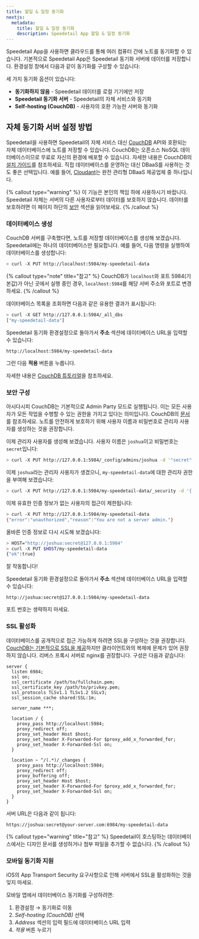 ```yaml
---
title: 할일 & 일정 동기화
nextjs:
  metadata:
    title: 할일 & 일정 동기화
    description: Speedetail App 할일 & 일정 동기화
---
```


Speedetail App을 사용하면 클라우드를 통해 여러 컴퓨터 간에 노트를 동기화할 수 있습니다.
기본적으로 Speedetail App은 Speedetail 동기화 서버에 데이터를 저장합니다.
환경설정 창에서 다음과 같이 동기화를 구성할 수 있습니다:

<!-- ![동기화 환경설정](/images/sync_preferences.png) -->

세 가지 동기화 옵션이 있습니다:

- **동기화하지 않음** - Speedetail 데이터를 로컬 기기에만 저장
- **Speedetail 동기화 서버** - Speedetail의 자체 서비스와 동기화
- **Self-hosting (CouchDB)** - 사용자의 호환 가능한 서버와 동기화

## 자체 동기화 서버 설정 방법

Speedetail을 사용하면 Speedetail의 자체 서비스 대신 [CouchDB](http://couchdb.apache.org/) API와 호환되는 자체 데이터베이스에 노트를 저장할 수 있습니다.
CouchDB는 오픈소스 NoSQL 데이터베이스이므로 무료로 자신의 환경에 배포할 수 있습니다. 자세한 내용은 CouchDB의 [설치 가이드](https://docs.couchdb.org/en/stable/install/index.html)를 참조하세요.
직접 데이터베이스를 운영하는 대신 DBaaS를 사용하는 것도 좋은 선택입니다. 예를 들어, [Cloudant](https://cloudant.com/)는 완전 관리형 DBaaS 제공업체 중 하나입니다.

{% callout type="warning" %}
이 기능은 본인의 책임 하에 사용하시기 바랍니다. Speedetail 자체는 서버의 다른 사용자로부터 데이터를 보호하지 않습니다. 데이터를 보호하려면 이 페이지 하단의 [보안](#보안-구성) 섹션을 읽어보세요.
{% /callout %}

### 데이터베이스 생성

CouchDB 서버를 구축했다면, 노트를 저장할 데이터베이스를 생성해 보겠습니다.
Speedetail에는 하나의 데이터베이스만 필요합니다. 예를 들어, 다음 명령을 실행하여 데이터베이스를 생성합니다:

```bash
> curl -X PUT http://localhost:5984/my-speedetail-data
```

{% callout type="note" title="참고" %}
CouchDB가 `localhost`와 포트 5984(기본값)가 아닌 곳에서 실행 중인 경우, `localhost:5984`를 해당 서버 주소와 포트로 변경하세요.
{% /callout %}

데이터베이스 목록을 조회하면 다음과 같은 유용한 결과가 표시됩니다:

```bash
> curl -X GET http://127.0.0.1:5984/_all_dbs
["my-speedetail-data"]
```

Speedetail 동기화 환경설정으로 돌아가서 **주소** 섹션에 데이터베이스 URL을 입력할 수 있습니다:

```url
http://localhost:5984/my-speedetail-data
```

<!-- ![데스크톱 앱에서 사용자 지정 서버와 동기화](/images/sync_custom-server.png) -->

그런 다음 **적용** 버튼을 누릅니다.

자세한 내용은 [CouchDB 튜토리얼](http://guide.couchdb.org/draft/tour.html)을 참조하세요.

### 보안 구성

아시다시피 CouchDB는 기본적으로 Admin Party 모드로 실행됩니다. 이는 모든 사용자가 모든 작업을 수행할 수 있는 권한을 가지고 있다는 의미입니다.
CouchDB의 [문서](http://guide.couchdb.org/draft/security.html)를 참조하세요.
노트를 안전하게 보호하기 위해 사용자 이름과 비밀번호로 관리자 사용자를 생성하는 것을 권장합니다.

이제 관리자 사용자를 생성해 보겠습니다. 사용자 이름은 `joshua`이고 비밀번호는 `secret`입니다:

```bash
> curl -X PUT http://127.0.0.1:5984/_config/admins/joshua -d '"secret"'
```

이제 `joshua`라는 관리자 사용자가 생겼으니, `my-speedetail-data`에 대한 관리자 권한을 부여해 보겠습니다:

```bash
> curl -X PUT http://127.0.0.1:5984/my-speedetail-data/_security -d '{ "admins": { "names": [ "joshua" ] } }'
```

이제 유효한 인증 정보가 없는 사용자의 접근이 제한됩니다:

```bash
> curl -X PUT http://127.0.0.1:5984/my-speedetail-data
{"error":"unauthorized","reason":"You are not a server admin."}
```

올바른 인증 정보로 다시 시도해 보겠습니다:

```bash
> HOST="http://joshua:secret@127.0.0.1:5984"
> curl -X PUT $HOST/my-speedetail-data
{"ok":true}
```

잘 작동합니다!

Speedetail 동기화 환경설정으로 돌아가서 **주소** 섹션에 데이터베이스 URL을 입력할 수 있습니다:

```url
http://joshua:secret@127.0.0.1:5984/my-speedetail-data
```

포트 번호는 생략하지 마세요.

### SSL 활성화

데이터베이스를 공개적으로 접근 가능하게 하려면 SSL을 구성하는 것을 권장합니다.
[CouchDB는 기본적으로 SSL을 제공](https://cwiki.apache.org/confluence/pages/viewpage.action?pageId=48203146)하지만 클라이언트와의 복제에 문제가 있어 권장하지 않습니다.
리버스 프록시 서버로 nginx를 권장합니다. 구성은 다음과 같습니다:

```nginx
server {
  listen 6984;
  ssl on;
  ssl_certificate /path/to/fullchain.pem;
  ssl_certificate_key /path/to/privkey.pem;
  ssl_protocols TLSv1.1 TLSv1.2 SSLv3;
  ssl_session_cache shared:SSL:1m;

  server_name ***;

  location / {
    proxy_pass http://localhost:5984;
    proxy_redirect off;
    proxy_set_header Host $host;
    proxy_set_header X-Forwarded-For $proxy_add_x_forwarded_for;
    proxy_set_header X-Forwarded-Ssl on;
  }

  location ~ ^/(.*)/_changes {
    proxy_pass http://localhost:5984;
    proxy_redirect off;
    proxy_buffering off;
    proxy_set_header Host $host;
    proxy_set_header X-Forwarded-For $proxy_add_x_forwarded_for;
    proxy_set_header X-Forwarded-Ssl on;
  }
}
```

서버 URL은 다음과 같이 됩니다:

```url
https://joshua:secret@your-server.com:6984/my-speedetail-data
```

{% callout type="warning" title="참고" %}
Speedetail이 호스팅하는 데이터베이스에서는 디자인 문서를 생성하거나 첨부 파일을 추가할 수 없습니다.
{% /callout %}

### 모바일 동기화 지원

iOS의 App Transport Security 요구사항으로 인해 서버에서 SSL을 활성화하는 것을 잊지 마세요.

모바일 앱에서 데이터베이스 동기화를 구성하려면:

1. 환경설정 → 동기화로 이동
2. _Self-hosting (CouchDB)_ 선택
3. _Address_ 섹션의 입력 필드에 데이터베이스 URL 입력
4. _적용_ 버튼 누르기

<!-- ![모바일 앱에서 사용자 지정 서버와 동기화](/images/sync_mobile.png) -->

<!--
## 데이터베이스 연결 디버깅

앱이 데이터베이스와 동기화되지 않는 경우, 문제를 디버깅하는 두 가지 방법이 있습니다:

1. [네트워크 진단 실행](/app-version/troubleshooting#run-network-diagnosis)
2. [메인 프로세스 로깅 활성화](/app-version/troubleshooting#enable-logging)
-->
